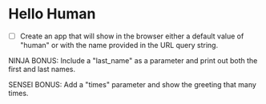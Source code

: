 # Hello Human

- [ ] Create an app that will show in the browser either a default value of "human" or with the name provided in the URL query string.

NINJA BONUS: Include a "last_name" as a parameter and print out both the first and last names.

SENSEI BONUS: Add a "times" parameter and show the greeting that many times.
